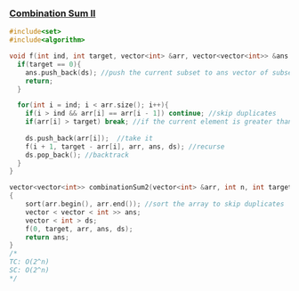 ### [Combination Sum II](https://www.codingninjas.com/codestudio/problems/combination-sum-ii_8230820?challengeSlug=striver-sde-challenge&leftPanelTab=0)

```cpp
#include<set>
#include<algorithm>

void f(int ind, int target, vector<int> &arr, vector<vector<int>> &ans, vector<int>& ds) {
  if(target == 0){
    ans.push_back(ds); //push the current subset to ans vector of subsets 
    return;
  }

  for(int i = ind; i < arr.size(); i++){
    if(i > ind && arr[i] == arr[i - 1]) continue; //skip duplicates
    if(arr[i] > target) break; //if the current element is greater than target, break
	
    ds.push_back(arr[i]);  //take it
    f(i + 1, target - arr[i], arr, ans, ds); //recurse
    ds.pop_back(); //backtrack
  }
}

vector<vector<int>> combinationSum2(vector<int> &arr, int n, int target)
{
	sort(arr.begin(), arr.end()); //sort the array to skip duplicates
	vector < vector < int >> ans;
	vector < int > ds;
	f(0, target, arr, ans, ds);
	return ans;
}
/*
TC: O(2^n)
SC: O(2^n)
*/
```
